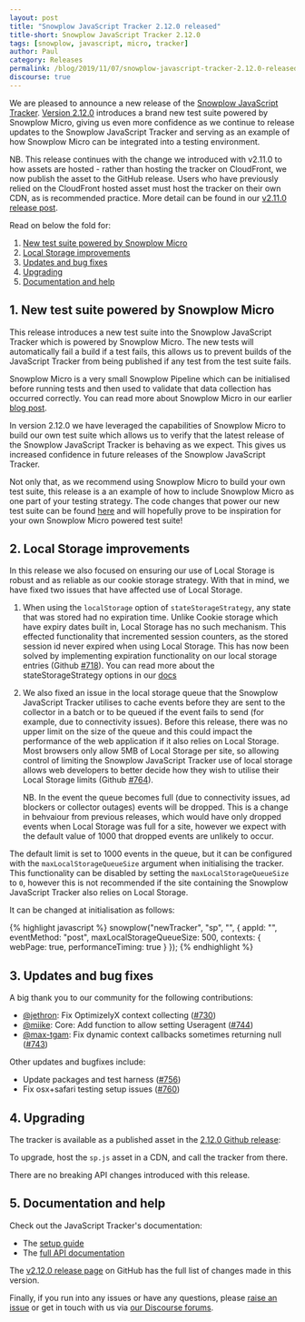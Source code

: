 ```yaml
---
layout: post
title: "Snowplow JavaScript Tracker 2.12.0 released"
title-short: Snowplow JavaScript Tracker 2.12.0
tags: [snowplow, javascript, micro, tracker]
author: Paul
category: Releases
permalink: /blog/2019/11/07/snowplow-javascript-tracker-2.12.0-released/
discourse: true
---
```


We are pleased to announce a new release of the [Snowplow JavaScript Tracker][js-tracker]. [Version 2.12.0][2.12.0-tag] introduces a brand new test suite powered by Snowplow Micro, giving us even more confidence as we continue to release updates to the Snowplow JavaScript Tracker and serving as an example of how Snowplow Micro can be integrated into a testing environment.

NB. This release continues with the change we introduced with v2.11.0 to how assets are hosted - rather than hosting the tracker on CloudFront, we now publish the asset to the GitHub release. Users who have previously relied on the CloudFront hosted asset must host the tracker on their own CDN, as is recommended practice. More detail can be found in our [v2.11.0 release post][js-tracker-2.11.0-post].

Read on below the fold for:

1. [New test suite powered by Snowplow Micro](#micro-tests)
2. [Local Storage improvements](#local-storage)
3. [Updates and bug fixes](#updates)
4. [Upgrading](#upgrade)
5. [Documentation and help](#doc)

<!--more-->

<h2 id="micro-tests">1. New test suite powered by Snowplow Micro</h2>

This release introduces a new test suite into the Snowplow JavaScript Tracker which is powered by Snowplow Micro. The new tests will automatically fail a build if a test fails, this allows us to prevent builds of the JavaScript Tracker from being published if any test from the test suite fails.

Snowplow Micro is a very small Snowplow Pipeline which can be initialised before running tests and then used to validate that data collection has occurred correctly. You can read more about Snowplow Micro in our earlier [blog post][snowplow-micro-post].

In version 2.12.0 we have leveraged the capabilities of Snowplow Micro to build our own test suite which allows us to verify that the latest release of the Snowplow JavaScript Tracker is behaving as we expect. This gives us increased confidence in future releases of the Snowplow JavaScript Tracker.

Not only that, as we recommend using Snowplow Micro to build your own test suite, this release is a an example of how to include Snowplow Micro as one part of your testing strategy. The code changes that power our new test suite can be found [here][js-tracker-tests] and will hopefully prove to be inspiration for your own Snowplow Micro powered test suite!

<h2 id="local-storage">2. Local Storage improvements</h2>

In this release we also focused on ensuring our use of Local Storage is robust and as reliable as our cookie storage strategy. With that in mind, we have fixed two issues that have affected use of Local Storage.

1. When using the `localStorage` option of `stateStorageStrategy`, any state that was stored had no expiration time. Unlike Cookie storage which have expiry dates built in, Local Storage has no such mechanism. This effected functionality that incremented session counters, as the stored session id never expired when using Local Storage. This has now been solved by implementing expiration functionality on our local storage entries (Github [#718][718]). You can read more about the stateStorageStrategy options in our [docs][stateStorageStrategy-docs]

2. We also fixed an issue in the local storage queue that the Snowplow JavaScript Tracker utilises to cache events before they are sent to the collector in a batch or to be queued if the event fails to send (for example, due to connectivity issues). Before this release, there was no upper limit on the size of the queue and this could impact the performance of the web application if it also relies on Local Storage. Most browsers only allow 5MB of Local Storage per site, so allowing control of limiting the Snowplow JavaScript Tracker use of local storage allows web developers to better decide how they wish to utilise their Local Storage limits (Github [#764][764]).

    NB. In the event the queue becomes full (due to connectivity issues, ad blockers or collector outages) events will be dropped. This is a change in behvaiour from previous releases, which would have only dropped events when Local Storage was full for a site, however we expect with the default value of 1000 that dropped events are unlikely to occur.

The default limit is set to 1000 events in the queue, but it can be configured with the `maxLocalStorageQueueSize` argument when initialising the tracker. This functionality can be disabled by setting the `maxLocalStorageQueueSize` to `0`, however this is not recommended if the site containing the Snowplow JavaScript Tracker also relies on Local Storage.

It can be changed at initialisation as follows:

{% highlight javascript %}
snowplow("newTracker", "sp", "<collector-url>", {
    appId: "<app-id>",
    eventMethod: "post",
    maxLocalStorageQueueSize: 500,
    contexts: {
        webPage: true,
        performanceTiming: true
    }
});
{% endhighlight %}

<h2 id="updates">3. Updates and bug fixes</h2>

A big thank you to our community for the following contributions:

- [@jethron][jethron]: Fix OptimizelyX context collecting ([#730][730])
- [@miike][miike]: Core: Add function to allow setting Useragent ([#744][744])
- [@max-tgam][max-tgam]: Fix dynamic context callbacks sometimes returning null ([#743][743])

Other updates and bugfixes include:

- Update packages and test harness ([#756][756])
- Fix osx+safari testing setup issues ([#760][760])

<h2 id="upgrade">4. Upgrading</h2>

The tracker is available as a published asset in the [2.12.0 Github release][2.12.0-tag]:

To upgrade, host the `sp.js` asset in a CDN, and call the tracker from there.

There are no breaking API changes introduced with this release.

<h2 id="doc">5. Documentation and help</h2>

Check out the JavaScript Tracker's documentation:

* The [setup guide][setup]
* The [full API documentation][docs]

The [v2.12.0 release page][2.12.0-tag] on GitHub has the full list of changes made in this version.

Finally, if you run into any issues or have any questions, please
[raise an issue][issues] or get in touch with us via [our Discourse forums][forums].


[js-tracker]: https://github.com/snowplow/snowplow-javascript-tracker
[js-tracker-tests]: https://github.com/snowplow/snowplow-javascript-tracker/tree/master/tests
[2.12.0-tag]: https://github.com/snowplow/snowplow-javascript-tracker/releases/tag/2.12.0
[js-tracker-2.11.0-post]: /blog/2019/09/13/snowplow-javascript-tracker-2.11.0-released-with-gdpr-context/#deployment
[snowplow-micro-post]: /blog/2019/07/17/introducing-snowplow-micro/
[setup]: https://github.com/snowplow/snowplow/wiki/Javascript-tracker-setup
[issues]: https://github.com/snowplow/snowplow-javascript-tracker/issues
[forums]: https://discourse.snowplowanalytics.com/
[docs]: https://github.com/snowplow/snowplow/wiki/1-General-parameters-for-the-Javascript-tracker
[max-local-storage-docs]: https://github.com/snowplow/snowplow/wiki/1-General-parameters-for-the-Javascript-tracker#localStorageQueueSize
[stateStorageStrategy-docs]: https://github.com/snowplow/snowplow/wiki/1-General-parameters-for-the-Javascript-tracker#2214-configuring-the-storage-strategy

[755]: https://github.com/snowplow/snowplow-javascript-tracker/issues/755
[718]: https://github.com/snowplow/snowplow-javascript-tracker/issues/718
[764]: https://github.com/snowplow/snowplow-javascript-tracker/issues/764
[744]: https://github.com/snowplow/snowplow-javascript-tracker/issues/744
[730]: https://github.com/snowplow/snowplow-javascript-tracker/issues/730
[760]: https://github.com/snowplow/snowplow-javascript-tracker/issues/760
[743]: https://github.com/snowplow/snowplow-javascript-tracker/issues/743
[756]: https://github.com/snowplow/snowplow-javascript-tracker/issues/756

[max-tgam]: https://github.com/max-tgam
[jethron]: https://github.com/jethron
[miike]: https://github.com/miike
